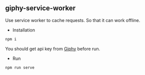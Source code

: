 ## giphy-service-worker

Use service worker to cache requests. So that it can work offline.

* Installation
```bash
npm i
```

You should get api key from [Giphy](https://developers.giphy.com/) before run.

* Run
```bash
npm run serve
```
